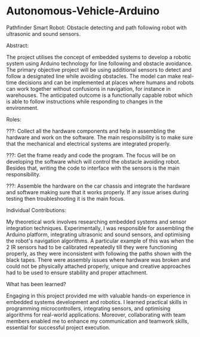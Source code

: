 # Autonomous-Vehicle-Arduino
Pathfinder Smart Robot: Obstacle detecting and path following robot with ultrasonic and sound sensors.

Abstract: 

The project utilises the concept of embedded systems to develop a robotic system using Arduino technology for line following and obstacle avoidance. The primary objective project will be using additional sensors to detect and follow a designated line while avoiding obstacles. The model can make real-time decisions and can be implemented at places where humans and robots can work together without confusions in navigation, for instance in warehouses. The anticipated outcome is a functionally capable robot which is able to follow instructions while responding to changes in the environment. 

Roles: 

???: Collect all the hardware components and help in assembling the hardware and work on the software. The main responsibility is to make sure that the mechanical and electrical systems are integrated properly.

???: Get the frame ready and code the program. The focus will be on developing the software which will control the obstacle avoiding robot. Besides that, writing the code to interface with the sensors is the main responsibility.

???: Assemble the hardware on the car chassis and integrate the hardware and software making sure that it works properly. If any issue arises during testing then troubleshooting it is the main focus. 

Individual Contributions: 

My theoretical work involves researching embedded systems and sensor integration techniques. Experimentally, I was responsible for assembling the Arduino platform, integrating ultrasonic and sound sensors, and optimising the robot's navigation algorithms. A particular example of this was when the 2 IR sensors had to be calibrated repeatedly till they were functioning properly, as they were inconsistent with following the paths shown with the black tapes. There were assembly issues where hardware was broken and could not be physically attached properly, unique and creative approaches had to be used to ensure stability and proper attachment. 

What has been learned?

Engaging in this project provided me with valuable hands-on experience in embedded systems development and robotics. I learned practical skills in programming microcontrollers, integrating sensors, and optimising algorithms for real-world applications. Moreover, collaborating with team members enabled me to enhance my communication and teamwork skills, essential for successful project execution. 

